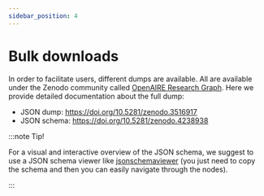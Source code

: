 ```yaml
---
sidebar_position: 4
---
```


# Bulk downloads

In order to facilitate users, different dumps are available. All are available under the Zenodo community called [OpenAIRE Research Graph](https://zenodo.org/communities/openaire-research-graph).
Here we provide detailed documentation about the full dump:

* JSON dump: https://doi.org/10.5281/zenodo.3516917
* JSON schema: https://doi.org/10.5281/zenodo.4238938

:::note Tip!

For a visual and interactive overview of the JSON schema, we suggest to use a JSON schema viewer like [jsonschemaviewer](https://navneethg.github.io/jsonschemaviewer/) (you just need to copy the schema and then you can easily navigate through the nodes).

:::
